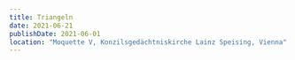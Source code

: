 ```yaml
---
title: Triangeln
date: 2021-06-21
publishDate: 2021-06-01
location: "Moquette V, Konzilsgedächtniskirche Lainz Speising, Vienna"
---
```


